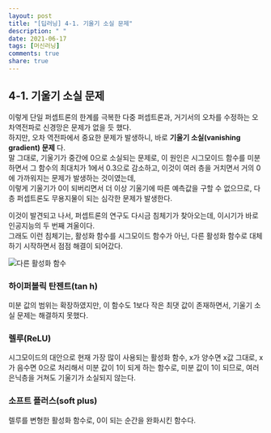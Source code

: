```yaml
---
layout: post
title: "[딥러닝] 4-1. 기울기 소실 문제"
description: " "
date: 2021-06-17
tags: [머신러닝]
comments: true
share: true
---
```


## 4-1. 기울기 소실 문제

이렇게 단일 퍼셉트론의 한계를 극복한 다중 퍼셉트론과, 거기서의 오차를 수정하는 오차역전파로 신경망은 문제가 없을 듯 했다.  
하지만, 오차 역전파에서 중요한 문제가 발생하니, 바로 **기울기 소실(vanishing gradient) 문제** 다.  
말 그대로, 기울기가 중간에 0으로 소실되는 문제로, 이 원인은 시그모이드 함수를 미분하면서 그 함수의 최대치가 1에서 0.3으로 감소하고, 이것이 여러 층을 거치면서 거의 0에 가까워지는 문제가 발생하는 것이였는데,   
이렇게 기울기가 0이 되버리면서 더 이상 기울기에 따른 예측값을 구할 수 없으므로, 다층 퍼셉트론도 무용지물이 되는 심각한 문제가 발생한다.

이것이 발견되고 나서, 퍼셉트론의 연구도 다시금 침체기가 찾아오는데, 이시기가 바로 인공지능의 두 번째 겨울이다.  
그래도 이런 침체기는, 활성화 함수를 시그모이드 함수가 아닌, 다른 활성화 함수로 대체하기 시작하면서 점점 해결이 되어갔다.

![다른 활성화 함수](https://user-images.githubusercontent.com/48408417/88480967-07220180-cf94-11ea-8f3a-1d8720bf9ae1.png)

### 하이퍼볼릭 탄젠트(tan h)
미분 값의 범위는 확장하였지만, 이 함수도 1보다 작은 최댓 값이 존재하면서, 기울기 소실 문제는 해결하지 못했다.
### 렐루(ReLU)
시그모이드의 대안으로 현재 가장 많이 사용되는 활성화 함수, x가 양수면 x값 그대로, x가 음수면 0으로 처리해서 미분 값이 1이 되게 하는 함수로, 미분 값이 1이 되므로, 여러 은닉층을 거쳐도 기울기가 소실되지 않는다.
### 소프트 플러스(soft plus)
렐루를 변형한 활성화 함수로, 0이 되는 순간을 완화시킨 함수다.
